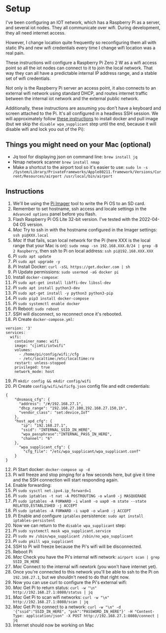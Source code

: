 # Setup

I've been configuring an IOT network, which has a Raspberry Pi as a server, and several iot
nodes. They all communicate over wifi. During development, they all need internet access.

However, I change location quite frequently so reconfiguring them all with static IPs and new
wifi credentials every time I change wifi location was a real pain.

These instructions will configure a Raspberry Pi Zero 2 W as a wifi access point so all the
iot nodes can connect to it to join the local network. That way they can all have a predictable
internal IP address range, and a stable set of wifi credentials.

Not only is the Raspberry Pi server an access point, it also connects to an external wifi network
using standard DHCP, and routes internet traffic between the internal iot network and the external
public network.

Additionally, these instructions are assuming you don't have a keyboard and screen attached to
the Pi. It's all configured in a headless SSH session. We will approximately follow
[these instructions](https://imti.co/iot-wifi/) to install docker and pull image (but we skip
the `disable wpa_supplicant` step until the end, because it will disable wifi and lock you out
of the Pi):

## Things you might need on your Mac (optional)
* Jq tool for displaying json on command line: `brew install jq`
* Nmap network scanner `brew install nmap`
* Make a shortcut to the airport tool so it's easier to use: `sudo ln -s /System/Library/PrivateFrameworks/Apple80211.framework/Versions/Current/Resources/airport /usr/local/bin/airport`

## Instructions
1) We'll be using the [Pi Imager](https://www.raspberrypi.com/software/) tool to write the Pi OS to an SD card.
2) Remember to set hostname, ssh access and locale settings in the `Advanced options` panel before you flash.
3) Flash Raspberry Pi OS Lite 32-bit version. I've tested with the 2022-04-04 OS version.
4) *Mac* Try to ssh in with the hostname configured in the Imager settings: `ssh pi@XXX.local`
5) *Mac* If that fails, scan local network for the Pi (here XXX is the local range that your Mac is on): `sudo nmap -sn 192.168.XXX.0/24 | grep -B 2 Raspberry`, then ssh to Pi on local address: `ssh pi@192.168.XXX.XXX`
6) *Pi* `sudo apt update`
7) *Pi* `sudo apt upgrade -y`
8) *Pi* Install Docker: `curl -sSL https://get.docker.com | sh`
9) *Pi* Update permissions: `sudo usermod -aG docker pi`
10) Install `docker-compose`:
11) *Pi* `sudo apt-get install libffi-dev libssl-dev`
12) *Pi* `sudo apt install python3-dev`
13) *Pi* `sudo apt-get install -y python3 python3-pip`
14) *Pi* `sudo pip3 install docker-compose`
15) *Pi* `sudo systemctl enable docker`
16) *Pi* Reboot: `sudo reboot`
17) SSH will disconnect, so reconnect once it's rebooted.
18) *Pi* Create `docker-compose.yml`:
```
version: '3'
services:
  wifi:
    container_name: wifi
    image: "cjimti/iotwifi"
    volumes:
      - /home/pi/config/wifi:/cfg
      - /etc/localtime:/etc/localtime:ro
    restart: unless-stopped
    privileged: true
    network_mode: host
```
19) *Pi* `mkdir config && mkdir config/wifi`
20) *Pi* Create `config/wifi/wificfg.json` config file and edit credentials:
```
{
    "dnsmasq_cfg": {
      "address": "/#/192.168.27.1",
      "dhcp_range": "192.168.27.100,192.168.27.150,1h",
      "vendor_class": "set:device,IoT"
    },
    "host_apd_cfg": {
       "ip": "192.168.27.1",
       "ssid": "INTERNAL_SSID_IN_HERE",
       "wpa_passphrase":"INTERNAL_PASS_IN_HERE",
       "channel": "6"
    },
      "wpa_supplicant_cfg": {
        "cfg_file": "/etc/wpa_supplicant/wpa_supplicant.conf"
    }
}
```
12) *Pi* Start docker: `docker-compose up -d`
13) Pi will freeze and stop pinging for a few seconds here, but give it time and the SSH connection will start responding again.
14) Enable forwarding:
15) *Pi* `sudo sysctl net.ipv4.ip_forward=1`
16) *Pi* `sudo iptables -t nat -A POSTROUTING -o wlan0 -j MASQUERADE`
17) *Pi* `sudo iptables -A FORWARD -i wlan0 -o uap0 -m state --state RELATED,ESTABLISHED -j ACCEPT`
18) *Pi* `sudo iptables -A FORWARD -i uap0 -o wlan0 -j ACCEPT`
19) *Pi* Enable and configure `iptables` persistence: `sudo apt install iptables-persistent`
20) Now we can return to the `disable wpa_supplicant` step:
21) *Pi* `sudo systemctl mask wpa_supplicant.service`
22) *Pi* `sudo mv /sbin/wpa_supplicant /sbin/no_wpa_supplicant`
23) *Pi* `sudo pkill wpa_supplicant`
24) SSH to Pi will freeze because the Pi's wifi will be disconnected.
25) Reboot Pi
26) *Mac* Check you have the Pi's internal wifi network: `airport scan | grep SSID_IN_HERE`
27) *Mac* Connect to the internal wifi newtork (you won't have internet yet).
28) Once you're connected to this network you'll be able to ssh to the Pi on `192.168.27.1`, but we shouldn't need to do that right now.
29) Now you can use curl to configure the Pi's external wifi:
30) *Mac* Get Pi to return status: `curl -w "\n" http://192.168.27.1:8080/status | jq`
31) *Mac* Get Pi to scan wifi networks: `curl -w "\n" http://192.168.27.1:8080/scan | jq`
32) *Mac* Get Pi to connect to a network: `curl -w "\n" -d '{"ssid":"SSID_IN_HERE", "psk":"PASSWORD_IN_HERE"}' -H "Content-Type: application/json" -X POST http://192.168.27.1:8080/connect | jq`
33) Internet should now be working on Mac
